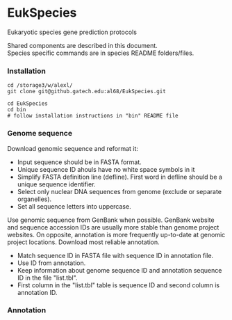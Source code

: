 # EukSpecies  
Eukaryotic species gene prediction protocols  

Shared components are described in this document.  
Species specific commands are in species README folders/files.  
### Installation  
```
cd /storage3/w/alexl/
git clone git@github.gatech.edu:al68/EukSpecies.git

cd EukSpecies
cd bin
# follow installation instructions in "bin" README file
```
### Genome sequence
Download genomic sequence and reformat it:  
 * Input sequence should be in FASTA format.
 * Unique sequence ID ahouls have no white space symbols in it
 * Simplify FASTA definition line (defline). First word in defline should be a unique sequence identifier.
 * Select only nuclear DNA sequences from genome (exclude or separate organelles).
 * Set all sequence letters into uppercase.

Use genomic sequence from GenBank when possible. GenBank website and sequence accession IDs are usually more stable than genome project websites. On opposite, annotation is more frequently up-to-date at genomic project locations. Download most reliable annotation.  
* Match sequence ID in FASTA file with sequence ID in annotation file.  
* Use ID from annotation.  
* Keep information about genome sequence ID and annotation sequence ID in the file "list.tbl".  
* First column in the "list.tbl" table is sequence ID and second column is annotation ID.  
### Annotation
